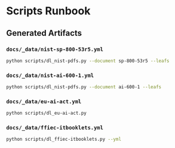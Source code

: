 # Scripts Runbook

## Generated Artifacts

### `docs/_data/nist-sp-800-53r5.yml`
```bash
python scripts/dl_nist-pdfs.py --document sp-800-53r5 --leafs
```

### `docs/_data/nist-ai-600-1.yml`
```bash
python scripts/dl_nist-pdfs.py --document ai-600-1 --leafs
```

### `docs/_data/eu-ai-act.yml`
```bash
python scripts/dl_eu-ai-act.py
```

### `docs/_data/ffiec-itbooklets.yml`
```bash
python scripts/dl_ffiec-itbooklets.py --yml
```

